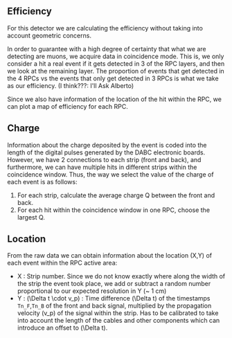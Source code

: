 
## Efficiency

For this detector we are calculating the efficiency without taking into account geometric concerns.

In order to guarantee with a high degree of certainty that what we are detecting are muons, we acquire data in coincidence mode. This is, we only consider a hit a real event if it gets detected in 3 of the RPC layers, and then we look at the remaining layer.
The proportion of events that get detected in the 4 RPCs vs the events that only get detected in 3 RPCs is what we take as our efficiency. (I think???: I'll Ask Alberto)

Since we also have information of the location of the hit within the RPC, we can plot a map of efficiency for each RPC.

## Charge

Information about the charge deposited by the event is coded into the length of the digital pulses generated by the DABC electronic boards. However, we have 2 connections to each strip (front and back), and furthermore, we can have multiple hits in different strips within the coincidence window. Thus, the way we select the value of the charge of each event is as follows:
1. For each strip, calculate the average charge Q between the front and back.
2. For each hit within the coincidence window in one RPC, choose the largest Q.

## Location

From the raw data we can obtain information about the location (X,Y) of each event within the RPC active area:

- X : Strip number. Since we do not know exactly where along the width of the strip the event took place, we add or subtract a random number proportional to our expected resolution in Y (~ 1 cm) 
- Y : \(\Delta t \cdot v_p\) : Time difference \(\Delta t\) of the timestamps `Tn_F`,`Tn_B` of the front and back signal, multiplied by the propagation velocity \(v_p\) of the signal within the strip. Has to be calibrated to take into account the length of the cables and other components which can introduce an offset to \(\Delta t\).
